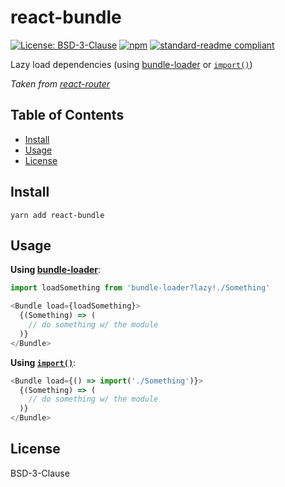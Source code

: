 # react-bundle

[![License: BSD-3-Clause](https://img.shields.io/npm/l/react-bundle.svg)](https://opensource.org/licenses/BSD-3-Clause)
[![npm](https://img.shields.io/npm/v/react-bundle.svg)](https://npmjs.com/package/react-bundle)
[![standard-readme compliant](https://img.shields.io/badge/standard--readme-OK-green.svg)](https://github.com/RichardLitt/standard-readme)

Lazy load dependencies (using [bundle-loader](https://github.com/webpack-contrib/bundle-loader) or [`import()`](https://github.com/tc39/proposal-dynamic-import))

*Taken from [react-router](https://github.com/ReactTraining/react-router/blob/dfec1065c6c70c7f520328c7113aad781616c666/packages/react-router-website/modules/components/Bundle.js)*

## Table of Contents

- [Install](#install)
- [Usage](#usage)
- [License](#license)

## Install

```
yarn add react-bundle
```

## Usage

**Using [bundle-loader](https://github.com/webpack-contrib/bundle-loader)**:

```js
import loadSomething from 'bundle-loader?lazy!./Something'

<Bundle load={loadSomething}>
  {(Something) => (
    // do something w/ the module
  )}
</Bundle>
```

**Using [`import()`](https://github.com/tc39/proposal-dynamic-import)**:

```js
<Bundle load={() => import('./Something')}>
  {(Something) => (
    // do something w/ the module
  )}
</Bundle>
```

## License

BSD-3-Clause
